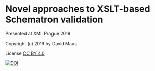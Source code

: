# Novel approaches to XSLT-based Schematron validation

Presented at XML Prague 2019

Copyright (c) 2019 by David Maus

License [CC BY 4.0](https://creativecommons.org/licenses/by/4.0/)

[![DOI](https://zenodo.org/badge/DOI/10.5281/zenodo.2560933.svg)](https://doi.org/10.5281/zenodo.2560933)
